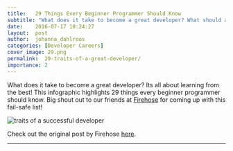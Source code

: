 ```yaml
---
title:   29 Things Every Beginner Programmer Should Know 
subtitle: "What does it take to become a great developer? What should any self-respecting developer be able to do? We put together a slick infographic highlighting 29 things every beginner developer should know!"
date:    2016-07-17 10:24:27
layout:  post
author:  johanna_dahlroos
categories: [Developer Careers]
cover_image: 29.png
permalink:  29-traits-of-a-great-developer/
importance: 2
---
```


What does it take to become a great developer? Its all about learning from the best! This infographic highlights 29 things every beginner programmer should know. Big shout out to our friends at [Firehose][1] for coming up with this fail-safe list! 

<!--more-->



![traits of a successful developer](/assets/images/traits-of-a-successful-developer.png)


Check out the original post by Firehose [here][3].

* * *


[1]: https://www.thefirehoseproject.com/
[2]: https://app.honeypot.io/users/sign_up?utm_source=blog&utm_medium=organic&utm_term=e&utm_content=160702&utm_campaign=dev-no
[3]: https://www.quora.com/What-are-some-traits-practices-of-experienced-good-programmers-that-every-beginner-programmer-should-know
